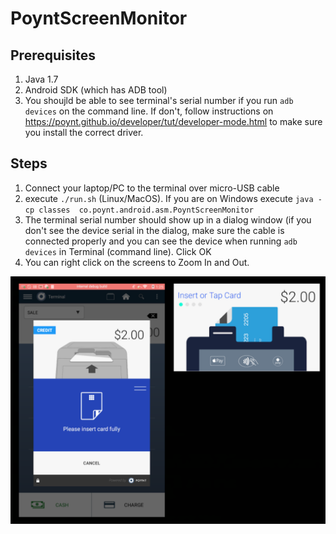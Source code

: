# PoyntScreenMonitor

## Prerequisites
1. Java 1.7
2. Android SDK (which has ADB tool)  
3. You shoujld be able to see terminal's serial number if you run `adb devices` on the command line. If don't, follow instructions on https://poynt.github.io/developer/tut/developer-mode.html to make sure you install the correct driver.

## Steps
1. Connect your laptop/PC to the terminal over micro-USB cable
2. execute `./run.sh` (Linux/MacOS). If you are on Windows execute `java -cp classes  co.poynt.android.asm.PoyntScreenMonitor`
3. The terminal serial number should show up in a dialog window (if you don't see the device serial in the dialog, make sure the cable is connected properly and you can see the device when running `adb devices` in Terminal (command line). Click OK
4. You can right click on the screens to Zoom In and Out.

![PoyntScreenMonitor](images/screenmonitor.png)
